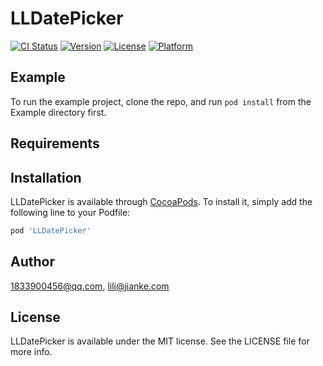 # LLDatePicker

[![CI Status](https://img.shields.io/travis/1833900456@qq.com/LLDatePicker.svg?style=flat)](https://travis-ci.org/1833900456@qq.com/LLDatePicker)
[![Version](https://img.shields.io/cocoapods/v/LLDatePicker.svg?style=flat)](https://cocoapods.org/pods/LLDatePicker)
[![License](https://img.shields.io/cocoapods/l/LLDatePicker.svg?style=flat)](https://cocoapods.org/pods/LLDatePicker)
[![Platform](https://img.shields.io/cocoapods/p/LLDatePicker.svg?style=flat)](https://cocoapods.org/pods/LLDatePicker)

## Example

To run the example project, clone the repo, and run `pod install` from the Example directory first.

## Requirements

## Installation

LLDatePicker is available through [CocoaPods](https://cocoapods.org). To install
it, simply add the following line to your Podfile:

```ruby
pod 'LLDatePicker'
```

## Author

1833900456@qq.com, lili@jianke.com

## License

LLDatePicker is available under the MIT license. See the LICENSE file for more info.
